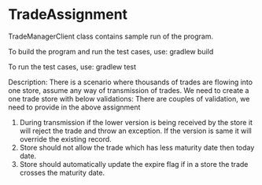 # TradeAssignment
TradeManagerClient class contains sample run of the program.

To build the program and run the test cases, use: gradlew build

To run the test cases, use: gradlew test

Description:
There is a scenario where thousands of trades are flowing into one store, assume any way of transmission of trades. We need to create a one trade store with below validations:
There are couples of validation, we need to provide in the above assignment
1.	During transmission if the lower version is being received by the store it will reject the trade and throw an exception. If the version is same it will override the existing record.
2.	Store should not allow the trade which has less maturity date then today date.
3.	Store should automatically update the expire flag if in a store the trade crosses the maturity date.

